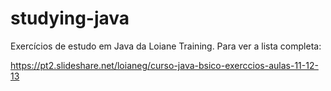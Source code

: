 # studying-java

Exercícios de estudo em Java da Loiane Training. Para ver a lista completa:

https://pt2.slideshare.net/loianeg/curso-java-bsico-exerccios-aulas-11-12-13 
